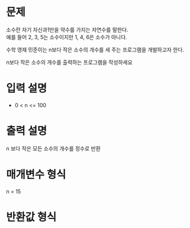 # 문제 

소수란 자기 자신과1만을 약수를 가지는 자연수를 말한다.  
예를 들어 2, 3, 5는 소수이지만 1, 4, 6은 소수가 아니다.  

수학 영재 민준이는 n보다 작은 소수의 개수를 세 주는 프로그램을 개발하고자 한다.

n보다 작은 소수의 개수를 출력하는 프로그램을 작성하세요

# 입력 설명

- 0 < n <= 100

# 출력 설명

n 보다 작은 모든 소수의 개수를 정수로 반환

# 매개변수 형식

n = 15

# 반환값 형식